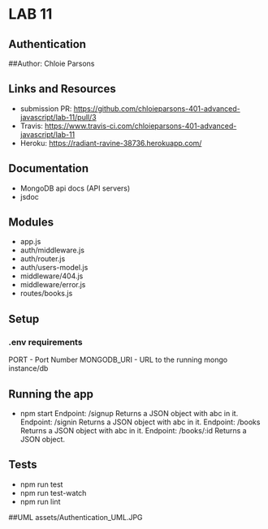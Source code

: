 # LAB 11
## Authentication

##Author: Chloie Parsons

## Links and Resources
* submission PR: https://github.com/chloieparsons-401-advanced-javascript/lab-11/pull/3
* Travis: https://www.travis-ci.com/chloieparsons-401-advanced-javascript/lab-11
* Heroku: https://radiant-ravine-38736.herokuapp.com/

## Documentation
* MongoDB api docs (API servers)
* jsdoc 

## Modules
* app.js
* auth/middleware.js
* auth/router.js
* auth/users-model.js
* middleware/404.js
* middleware/error.js
* routes/books.js

## Setup
### .env requirements
PORT - Port Number
MONGODB_URI - URL to the running mongo instance/db

## Running the app
* npm start
Endpoint: /signup
Returns a JSON object with abc in it.
Endpoint: /signin
Returns a JSON object with abc in it.
Endpoint: /books
Returns a JSON object with abc in it.
Endpoint: /books/:id
Returns a JSON object.

## Tests
* npm run test
* npm run test-watch
* npm run lint

##UML
assets/Authentication_UML.JPG